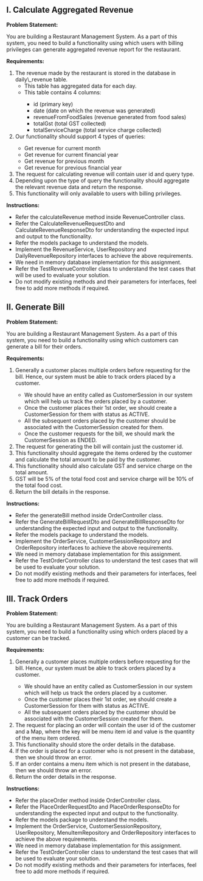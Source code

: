 ## I. Calculate Aggregated Revenue

**Problem Statement:**

You are building a Restaurant Management System. As a part of this system, you need to build a functionality using which users with billing privileges can generate aggregated revenue report for the restaurant.

**Requirements:**

<ol>
  <li>The revenue made by the restaurant is stored in the database in daily\_revenue table.
  <ul>
    <li>This table has aggregated data for each day.</li>
    <li>This table contains 4 columns:</li>
    <ul>
      <li>id (primary key)</li>
      <li>date (date on which the revenue was generated)</li>
      <li>revenueFromFoodSales (revenue generated from food sales)</li>
      <li>totalGst (total GST collected)</li>
      <li>totalServiceCharge (total service charge collected)</li>
    </ul>
  </ul>
  <li>Our functionality should support 4 types of queries:</li>
  <ul>
    <li>Get revenue for current month</li>
    <li>Get revenue for current financial year</li>
    <li>Get revenue for previous month</li>
    <li>Get revenue for previous financial year</li>
  </ul>
  <li>The request for calculating revenue will contain user id and query type.</li>
  <li>Depending upon the type of query the functionality should aggregate the relevant revenue data and return the response.</li>
  <li>This functionality will only available to users with billing privileges.</li>
</ol>

**Instructions:**
  <ul>
    <li>Refer the calculateRevenue method inside RevenueController class.</li>
    <li>Refer the CalculateRevenueRequestDto and CalculateRevenueResponseDto for understanding the expected input and output to the functionality.</li>
    <li>Refer the models package to understand the models.</li>
    <li>Implement the RevenueService, UserRepository and DailyRevenueRepository interfaces to achieve the above requirements.</li>
    <li>We need in memory database implementation for this assignment.</li>
    <li>Refer the TestRevenueController class to understand the test cases that will be used to evaluate your solution.</li>
    <li>Do not modify existing methods and their parameters for interfaces, feel free to add more methods if required.</li>
  </ul>

## II. Generate Bill

**Problem Statement:**

You are building a Restaurant Management System. As a part of this system, you need to build a functionality using which customers can generate a bill for their orders.

**Requirements:**
<ol>
  <li>Generally a customer places multiple orders before requesting for the bill. Hence, our system must be able to track orders placed by a customer.</li>
  <ul>
    <li>We should have an entity called as CustomerSession in our system which will help us track the orders placed by a customer.</li>
    <li>Once the customer places their 1st order, we should create a CustomerSession for them with status as ACTIVE.</li>
    <li>All the subsequent orders placed by the customer should be associated with the CustomerSession created for them.</li>
    <li>Once the customer requests for the bill, we should mark the CustomerSession as ENDED.</li>
  </ul>
  <li>The request for generating the bill will contain just the customer id.</li>
  <li>This functionality should aggregate the items ordered by the customer and calculate the total amount to be paid by the customer.</li>
  <li>This functionality should also calculate GST and service charge on the total amount.</li>
  <li>GST will be 5% of the total food cost and service charge will be 10% of the total food cost.</li>
  <li>Return the bill details in the response.</li>
</ol>

**Instructions:**
<ul>
  <li>Refer the generateBill method inside OrderController class.</li>
  <li>Refer the GenerateBillRequestDto and GenerateBillResponseDto for understanding the expected input and output to the functionality.</li>
  <li>Refer the models package to understand the models.</li>
  <li>Implement the OrderService, CustomerSessionRepository and OrderRepository interfaces to achieve the above requirements.</li>
  <li>We need in memory database implementation for this assignment.</li>
  <li>Refer the TestOrderController class to understand the test cases that will be used to evaluate your solution.</li>
  <li>Do not modify existing methods and their parameters for interfaces, feel free to add more methods if required.</li>
</ul>

## III. Track Orders

**Problem Statement:**

You are building a Restaurant Management System. As a part of this system, you need to build a functionality using which orders placed by a customer can be tracked.

**Requirements:**
<ol>
  <li>Generally a customer places multiple orders before requesting for the bill. Hence, our system must be able to track orders placed by a customer.</li>
  <ul>
    <li>We should have an entity called as CustomerSession in our system which will help us track the orders placed by a customer.</li>
    <li>Once the customer places their 1st order, we should create a CustomerSession for them with status as ACTIVE.</li>
    <li>All the subsequent orders placed by the customer should be associated with the CustomerSession created for them.</li>
  </ul>
  <li>The request for placing an order will contain the user id of the customer and a Map, where the key will be menu item id and value is the quantity of the menu item ordered.</li>
  <li>This functionality should store the order details in the database.</li>
  <li>If the order is placed for a customer who is not present in the database, then we should throw an error.</li>
  <li>If an order contains a menu item which is not present in the database, then we should throw an error.</li>
  <li>Return the order details in the response.</li>
</ol>

**Instructions:**
<ul>
  <li>Refer the placeOrder method inside OrderController class.</li>
  <li>Refer the PlaceOrderRequestDto and PlaceOrderResponseDto for understanding the expected input and output to the functionality.</li>
  <li>Refer the models package to understand the models.</li>
  <li>Implement the OrderService, CustomerSessionRepository, UserRepository, MenuItemRepository and OrderRepository interfaces to achieve the above requirements.</li>
  <li>We need in memory database implementation for this assignment.</li>
  <li>Refer the TestOrderController class to understand the test cases that will be used to evaluate your solution.</li>
  <li>Do not modify existing methods and their parameters for interfaces, feel free to add more methods if required.</li>
</ul>

